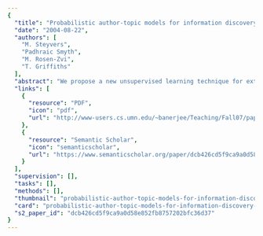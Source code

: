 ```yaml
---
{
  "title": "Probabilistic author-topic models for information discovery",
  "date": "2004-08-22",
  "authors": [
    "M. Steyvers",
    "Padhraic Smyth",
    "M. Rosen-Zvi",
    "T. Griffiths"
  ],
  "abstract": "We propose a new unsupervised learning technique for extracting information from large text collections. We model documents as if they were generated by a two-stage stochastic process. Each author is represented by a probability distribution over topics, and each topic is represented as a probability distribution over words for that topic. The words in a multi-author paper are assumed to be the result of a mixture of each authors' topic mixture. The topic-word and author-topic distributions are learned from data in an unsupervised manner using a Markov chain Monte Carlo algorithm. We apply the methodology to a large corpus of 160,000 abstracts and 85,000 authors from the well-known CiteSeer digital library, and learn a model with 300 topics. We discuss in detail the interpretation of the results discovered by the system including specific topic and author models, ranking of authors by topic and topics by author, significant trends in the computer science literature between 1990 and 2002, parsing of abstracts by topics and authors and detection of unusual papers by specific authors. An online query interface to the model is also discussed that allows interactive exploration of author-topic models for corpora such as CiteSeer.",
  "links": [
    {
      "resource": "PDF",
      "icon": "pdf",
      "url": "http://www-users.cs.umn.edu/~banerjee/Teaching/Fall07/papers/author_topics_kdd.pdf"
    },
    {
      "resource": "Semantic Scholar",
      "icon": "semanticscholar",
      "url": "https://www.semanticscholar.org/paper/dcb426cd5f9ca9a0d58e852fb8757202bfc36d37"
    }
  ],
  "supervision": [],
  "tasks": [],
  "methods": [],
  "thumbnail": "probabilistic-author-topic-models-for-information-discovery-thumb.jpg",
  "card": "probabilistic-author-topic-models-for-information-discovery-card.jpg",
  "s2_paper_id": "dcb426cd5f9ca9a0d58e852fb8757202bfc36d37"
}
---
```


